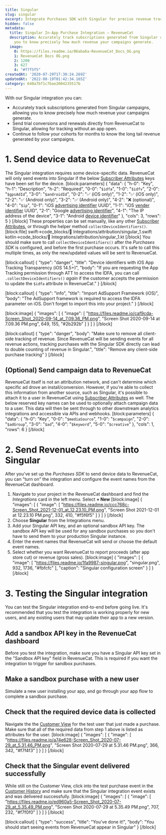 ```yaml
---
title: Singular
slug: singular
excerpt: Integrate Purchases SDK with Singular for precise revenue tracking
hidden: false
metadata:
  title: Singular In-App Purchase Integration – RevenueCat
  description: Accurately track subscriptions generated from Singular campaigns, allowing
    you to know precisely how much revenue your campaigns generate.
  image:
    0: https://files.readme.io/06aba6a-RevenueCat_Docs_OG.png
    1: RevenueCat Docs OG.png
    2: 1200
    3: 627
    4: "#f7f5f5"
createdAt: '2020-07-29T17:30:24.269Z'
updatedAt: '2022-08-19T01:42:34.165Z'
category: 640a7bf1c7bae2004235517b
---
```

With our Singular integration you can:
* Accurately track subscriptions generated from Singular campaigns, allowing you to know precisely how much revenue your campaigns generate.
* Send trial conversions and renewals directly from RevenueCat to Singular, allowing for tracking without an app open.
* Continue to follow your cohorts for months to know the long tail revenue generated by your campaigns.

# 1. Send device data to RevenueCat

The Singular integration requires some device-specific data. RevenueCat will only send events into Singular if the below [Subscriber Attributes](doc:subscriber-attributes) keys have been set for the device.
[block:parameters]
{
  "data": {
    "h-0": "Key",
    "h-1": "Description",
    "h-2": "Required",
    "0-0": "`$idfa`",
    "1-0": "`$idfv`",
    "2-0": "`$gpsAdId`",
    "3-0": "`$androidId`",
    "0-2": "✅ (iOS only)",
    "1-2": "✅ (iOS only)",
    "2-2": "✅ (Android only)",
    "3-2": "✅ (Android only)",
    "4-2": "❌ (optional)",
    "4-0": "`$ip`",
    "0-1": "iOS [advertising identifier](https://developer.apple.com/documentation/adsupport/asidentifiermanager/1614151-advertisingidentifier) UUID",
    "1-1": "iOS [vender identifier](https://developer.apple.com/documentation/uikit/uidevice/1620059-identifierforvendor) UUID",
    "2-1": "Google [advertising identifier](https://developers.google.com/android/reference/com/google/android/gms/ads/identifier/AdvertisingIdClient.Info)",
    "4-1": "The IP address of the device",
    "3-1": "Android [device identifier](https://developer.android.com/reference/android/provider/Settings.Secure#ANDROID_ID)"
  },
  "cols": 3,
  "rows": 5
}
[/block]
These properties can be set manually, like any other [Subscriber Attributes](doc:subscriber-attributes), or through the helper method `collectDeviceIdentifiers()`. 
[block:file]
swift->code_blocks/🔌 Integrations/attribution/singular_1.swift
kotlin->code_blocks/🔌 Integrations/attribution/singular_1.kt
[/block]
You should make sure to call `collectDeviceIdentifiers()` after the *Purchases SDK* is configured, and before the first purchase occurs. It's safe to call this multiple times, as only the new/updated values will be sent to RevenueCat.

[block:callout]
{
  "type": "danger",
  "title": "Device identifiers with iOS App Tracking Transparency (iOS 14.5+)",
  "body": "If you are requesting the App Tracking permission through ATT to access the IDFA, you can call `.collectDeviceIdentifiers()` *again* if the customer accepts the permission to update the `$idfa` attribute in RevenueCat."
}
[/block]

[block:callout]
{
  "type": "info",
  "title": "Import AdSupport Framework (iOS)",
  "body": "The AdSupport framework is required to access the IDFA parameter on iOS. Don't forget to import this into your project."
}
[/block]

[block:image]
{
  "images": [
    {
      "image": [
        "https://files.readme.io/caf9cda-Screen_Shot_2020-09-14_at_7.09.36_PM.png",
        "Screen Shot 2020-09-14 at 7.09.36 PM.png",
        649,
        155,
        "#2b292b"
      ]
    }
  ]
}
[/block]

[block:callout]
{
  "type": "danger",
  "body": "Make sure to remove all client-side tracking of revenue. Since RevenueCat will be sending events for all revenue actions, tracking purchases with the Singular SDK directly can lead to double counting of revenue in Singular.",
  "title": "Remove any client-side purchase tracking"
}
[/block]
## (Optional) Send campaign data to RevenueCat
RevenueCat itself is not an attribution network, and can't determine which specific ad drove an install/conversion. However, if you're able to collect this information from another source, such as Singular, it's possible to attach it to a user in RevenueCat using [Subscriber Attributes](doc:subscriber-attributes)  as well.
The below reserved key names can be used to optionally attach campaign data to a user. This data will then be sent through to other downstream analytics integrations and accessible via APIs and webhooks.
[block:parameters]
{
  "data": {
    "h-0": "Key",
    "0-0": "`$mediaSource`",
    "1-0": "`$campaign`",
    "2-0": "`$adGroup`",
    "3-0": "`$ad`",
    "4-0": "`$keyword`",
    "5-0": "`$creative`"
  },
  "cols": 1,
  "rows": 6
}
[/block]
# 2. Send RevenueCat events into Singular

After you've set up the *Purchases SDK* to send device data to RevenueCat, you can "turn on" the integration and configure the event names from the RevenueCat dashboard.

1. Navigate to your project in the RevenueCat dashboard and find the *Integrations* card in the left menu. Select **+ New** 
[block:image]
{
  "images": [
    {
      "image": [
        "https://files.readme.io/ccc768c-Screen_Shot_2021-12-01_at_12.23.10_PM.png",
        "Screen Shot 2021-12-01 at 12.23.10 PM.png",
        332,
        410,
        "#f5f6f5"
      ]
    }
  ]
}
[/block]
2. Choose **Singular** from the Integrations menu.
3. Add your Singular API key, and an optional sandbox API key. The sandbox API key will be used for any sandbox purchases so you don't have to send them to your production Singular instance.
4. Enter the event names that RevenueCat will send or choose the default event names.
5. Select whether you want RevenueCat to report proceeds (after app store cut) or revenue (gross sales).
[block:image]
{
  "images": [
    {
      "image": [
        "https://files.readme.io/1fa9987-singular.png",
        "singular.png",
        932,
        1736,
        "#fbfcfc"
      ],
      "caption": "Singular configuration screen"
    }
  ]
}
[/block]
# 3. Testing the Singular integration

You can test the Singular integration end-to-end before going live. It's recommended that you test the integration is working properly for new users, and any existing users that may update their app to a new version.

## Add a sandbox API key in the RevenueCat dashboard
Before you test the integration, make sure you have a Singular API key set in the "Sandbox API key" field in RevenueCat. This is required if you want the integration to trigger for sandbox purchases.

## Make a sandbox purchase with a new user
Simulate a new user installing your app, and go through your app flow to complete a sandbox purchase.

## Check that the required device data is collected
Navigate the the [Customer View](doc:customers) for the test user that just made a purchase. Make sure that all of the required data from step 1 above is listed as attributes for the user.
[block:image]
{
  "images": [
    {
      "image": [
        "https://files.readme.io/a74e628-Screen_Shot_2020-07-29_at_5.31.46_PM.png",
        "Screen Shot 2020-07-29 at 5.31.46 PM.png",
        366,
        342,
        "#f7f4f3"
      ]
    }
  ]
}
[/block]
## Check that the Singular event delivered successfully
While still on the Customer View, click into the test purchase event in the [Customer History](doc:customer-history) and make sure that the Singular integration event exists and was delivered successfully. 
[block:image]
{
  "images": [
    {
      "image": [
        "https://files.readme.io/ed960a5-Screen_Shot_2020-07-29_at_5.35.49_PM.png",
        "Screen Shot 2020-07-29 at 5.35.49 PM.png",
        707,
        232,
        "#f7f0f0"
      ]
    }
  ]
}
[/block]

[block:callout]
{
  "type": "success",
  "title": "You've done it!",
  "body": "You should start seeing events from RevenueCat appear in Singular"
}
[/block]